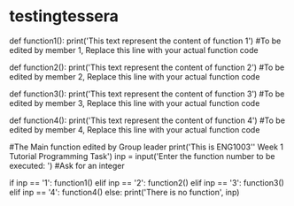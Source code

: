 # testingtessera
def function1():
    print('This text represent the content of function 1')  #To be edited by member 1, Replace this line with your actual function code
    

def function2():
    print('This text represent the content of function 2')  #To be edited by member 2, Replace this line with your actual function code


def function3():
    print('This text represent the content of function 3')  #To be edited by member 3, Replace this line with your actual function code


def function4():
    print('This text represent the content of function 4')  #To be edited by member 4, Replace this line with your actual function code


#The Main function edited by Group leader
print('This is ENG1003'' Week 1 Tutorial Programming Task')
inp = input('Enter the function number to be executed: ')   #Ask for an integer

if inp == '1':
    function1()
elif inp == '2':
    function2()
elif inp == '3':
    function3()
elif inp == '4':
    function4()
else:
    print('There is no function', inp)
